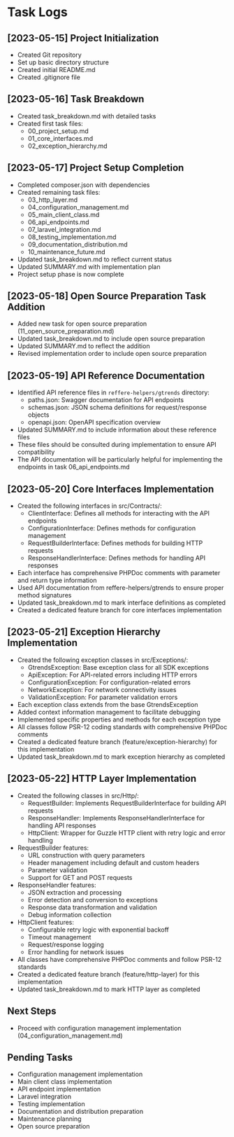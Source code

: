 # Task Logs

## [2023-05-15] Project Initialization
- Created Git repository
- Set up basic directory structure
- Created initial README.md
- Created .gitignore file

## [2023-05-16] Task Breakdown
- Created task_breakdown.md with detailed tasks
- Created first task files:
  - 00_project_setup.md
  - 01_core_interfaces.md
  - 02_exception_hierarchy.md

## [2023-05-17] Project Setup Completion
- Completed composer.json with dependencies
- Created remaining task files:
  - 03_http_layer.md
  - 04_configuration_management.md
  - 05_main_client_class.md
  - 06_api_endpoints.md
  - 07_laravel_integration.md
  - 08_testing_implementation.md
  - 09_documentation_distribution.md
  - 10_maintenance_future.md
- Updated task_breakdown.md to reflect current status
- Updated SUMMARY.md with implementation plan
- Project setup phase is now complete

## [2023-05-18] Open Source Preparation Task Addition
- Added new task for open source preparation (11_open_source_preparation.md)
- Updated task_breakdown.md to include open source preparation
- Updated SUMMARY.md to reflect the addition
- Revised implementation order to include open source preparation

## [2023-05-19] API Reference Documentation
- Identified API reference files in `reffere-helpers/gtrends` directory:
  - paths.json: Swagger documentation for API endpoints
  - schemas.json: JSON schema definitions for request/response objects
  - openapi.json: OpenAPI specification overview
- Updated SUMMARY.md to include information about these reference files
- These files should be consulted during implementation to ensure API compatibility
- The API documentation will be particularly helpful for implementing the endpoints in task 06_api_endpoints.md

## [2023-05-20] Core Interfaces Implementation
- Created the following interfaces in src/Contracts/:
  - ClientInterface: Defines all methods for interacting with the API endpoints
  - ConfigurationInterface: Defines methods for configuration management
  - RequestBuilderInterface: Defines methods for building HTTP requests
  - ResponseHandlerInterface: Defines methods for handling API responses
- Each interface has comprehensive PHPDoc comments with parameter and return type information
- Used API documentation from reffere-helpers/gtrends to ensure proper method signatures
- Updated task_breakdown.md to mark interface definitions as completed
- Created a dedicated feature branch for core interfaces implementation

## [2023-05-21] Exception Hierarchy Implementation
- Created the following exception classes in src/Exceptions/:
  - GtrendsException: Base exception class for all SDK exceptions
  - ApiException: For API-related errors including HTTP errors
  - ConfigurationException: For configuration-related errors
  - NetworkException: For network connectivity issues
  - ValidationException: For parameter validation errors
- Each exception class extends from the base GtrendsException
- Added context information management to facilitate debugging
- Implemented specific properties and methods for each exception type
- All classes follow PSR-12 coding standards with comprehensive PHPDoc comments
- Created a dedicated feature branch (feature/exception-hierarchy) for this implementation
- Updated task_breakdown.md to mark exception hierarchy as completed

## [2023-05-22] HTTP Layer Implementation
- Created the following classes in src/Http/:
  - RequestBuilder: Implements RequestBuilderInterface for building API requests
  - ResponseHandler: Implements ResponseHandlerInterface for handling API responses
  - HttpClient: Wrapper for Guzzle HTTP client with retry logic and error handling
- RequestBuilder features:
  - URL construction with query parameters
  - Header management including default and custom headers
  - Parameter validation
  - Support for GET and POST requests
- ResponseHandler features:
  - JSON extraction and processing
  - Error detection and conversion to exceptions
  - Response data transformation and validation
  - Debug information collection
- HttpClient features:
  - Configurable retry logic with exponential backoff
  - Timeout management
  - Request/response logging
  - Error handling for network issues
- All classes have comprehensive PHPDoc comments and follow PSR-12 standards
- Created a dedicated feature branch (feature/http-layer) for this implementation
- Updated task_breakdown.md to mark HTTP layer as completed

## Next Steps
- Proceed with configuration management implementation (04_configuration_management.md)

## Pending Tasks
- Configuration management implementation
- Main client class implementation
- API endpoint implementation
- Laravel integration
- Testing implementation
- Documentation and distribution preparation
- Maintenance planning
- Open source preparation 